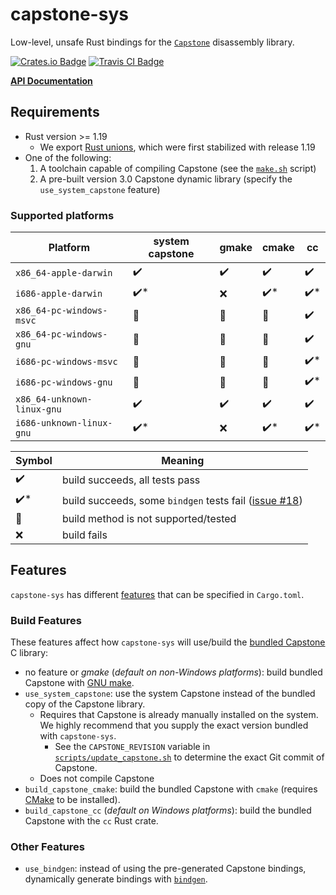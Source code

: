 # capstone-sys

Low-level, unsafe Rust bindings for the [`Capstone`][capstone] disassembly library.

[capstone]: https://github.com/aquynh/capstone

[![Crates.io Badge](https://img.shields.io/crates/v/capstone-sys.svg)](https://crates.io/crates/capstone-sys)
[![Travis CI Badge](https://travis-ci.org/capstone-rust/capstone-sys.svg?branch=master)](https://travis-ci.org/capstone-rust/capstone-sys)

**[API Documentation](https://docs.rs/capstone-sys/)**


## Requirements

* Rust version >= 1.19
    - We export [Rust unions], which were first stabilized with release 1.19
* One of the following:
    1. A toolchain capable of compiling Capstone (see the [`make.sh`](capstone/make.sh) script)
    2. A pre-built version 3.0 Capstone dynamic library (specify the `use_system_capstone` feature)

[Rust unions]: https://doc.rust-lang.org/stable/reference/items/unions.html

### Supported platforms

| Platform                        | system capstone  | gmake | cmake | cc    |
| ------------------------------- | ----- | --------------- | ----- | ----- |
| `x86_64-apple-darwin`      | :heavy_check_mark:  | :heavy_check_mark: | :heavy_check_mark:  | :heavy_check_mark:  |
| `i686-apple-darwin`        | :heavy_check_mark:* | :x:                | :heavy_check_mark:* | :heavy_check_mark:* |
| `x86_64-pc-windows-msvc`   | :no_entry_sign:     | :no_entry_sign:    | :no_entry_sign:     | :heavy_check_mark:  |
| `x86_64-pc-windows-gnu`    | :no_entry_sign:     | :no_entry_sign:    | :no_entry_sign:     | :heavy_check_mark:  |
| `i686-pc-windows-msvc`     | :no_entry_sign:     | :no_entry_sign:    | :no_entry_sign:     | :heavy_check_mark:* |
| `i686-pc-windows-gnu`      | :no_entry_sign:     | :no_entry_sign:    | :no_entry_sign:     | :heavy_check_mark:* |
| `x86_64-unknown-linux-gnu` | :heavy_check_mark:  | :heavy_check_mark: | :heavy_check_mark:  | :heavy_check_mark:  |
| `i686-unknown-linux-gnu`   | :heavy_check_mark:* | :x:                | :heavy_check_mark:* | :heavy_check_mark:* |

| Symbol | Meaning |
| ------ | ------- |
| :heavy_check_mark:  | build succeeds, all tests pass |
| :heavy_check_mark:* | build succeeds, some `bindgen` tests fail ([issue #18][issue18]) |
| :no_entry_sign:     | build method is not supported/tested |
| :x:                 | build fails |

[issue18]: https://github.com/capstone-rust/capstone-sys/issues/18

## Features

`capstone-sys` has different [features](https://doc.rust-lang.org/cargo/reference/manifest.html#the-features-section) that can be specified in `Cargo.toml`.

### Build Features

These features affect how `capstone-sys` will use/build the [bundled Capstone](capstone) C library:

* no feature or *gmake* (*default on non-Windows platforms*): build bundled Capstone with [GNU make](https://www.gnu.org/software/make/).
* `use_system_capstone`: use the system Capstone instead of the bundled copy of the Capstone library.
    - Requires that Capstone is already manually installed on the system. We highly recommend that you supply the exact version bundled with `capstone-sys`.
        - See the `CAPSTONE_REVISION` variable in [`scripts/update_capstone.sh`](scripts/update_capstone.sh) to determine the exact Git commit of Capstone.
    - Does not compile Capstone
* `build_capstone_cmake`: build the bundled Capstone with `cmake` (requires [CMake](https://cmake.org/) to be installed).
* `build_capstone_cc` (*default on Windows platforms*): build the bundled Capstone with the `cc` Rust crate.

### Other Features

* `use_bindgen`: instead of using the pre-generated Capstone bindings, dynamically generate bindings with [`bindgen`][bindgen].

[bindgen]: https://github.com/rust-lang-nursery/rust-bindgen
